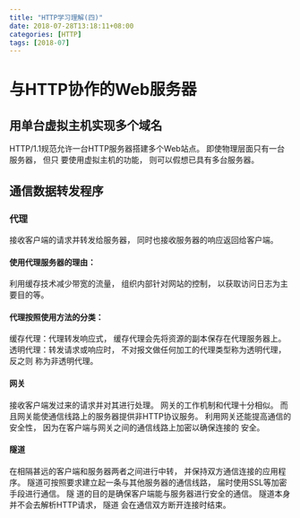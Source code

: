 ```yaml
---
title: "HTTP学习理解(四)"
date: 2018-07-28T13:18:11+08:00
categories: [HTTP]
tags: [2018-07]
---
```


# 与HTTP协作的Web服务器

## 用单台虚拟主机实现多个域名

HTTP/1.1规范允许一台HTTP服务器搭建多个Web站点。 即使物理层面只有一台服务器， 但只 要使用虚拟主机的功能， 则可以假想已具有多台服务器。<br />

## 通信数据转发程序

### 代理

接收客户端的请求并转发给服务器， 同时也接收服务器的响应返回给客户端。<br />

#### 使用代理服务器的理由：

利用缓存技术减少带宽的流量， 组织内部针对网站的控制， 以获取访问日志为主要目的等。<br />

#### 代理按照使用方法的分类：

缓存代理：代理转发响应式， 缓存代理会先将资源的副本保存在代理服务器上。 透明代理：转发请求或响应时， 不对报文做任何加工的代理类型称为透明代理， 反之则 称为非透明代理。<br />

#### 网关

接收客户端发过来的请求并对其进行处理。 网关的工作机制和代理十分相似。 而且网关能使通信线路上的服务器提供非HTTP协议服务。 利用网关还能提高通信的安全性， 因为在客户端与网关之间的通信线路上加密以确保连接的 安全。<br />

#### 隧道
在相隔甚远的客户端和服务器两者之间进行中转， 并保持双方通信连接的应用程序。 隧道可按照要求建立起一条与其他服务器的通信线路， 届时使用SSL等加密手段进行通信。 隧 道的目的是确保客户端能与服务器进行安全的通信。 隧道本身并不会去解析HTTP请求， 隧道 会在通信双方断开连接时结束。